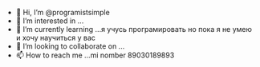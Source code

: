 - 👋 Hi, I’m @programistsimple
- 👀 I’m interested in ...
- 🌱 I’m currently learning ...я учусь програмировать но пока я не умею и хочу научиться у вас 
- 💞️ I’m looking to collaborate on ...
- 📫 How to reach me ...mi nomber 89030189893

<!---
programistsimple/programistsimple is a ✨ special ✨ repository because its `README.md` (this file) appears on your GitHub profile.
You can click the Preview link to take a look at your changes.
--->
